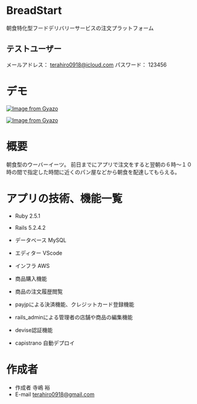 # BreadStart
 
朝食特化型フードデリバリーサービスの注文プラットフォーム

## テストユーザー
メールアドレス： terahiro0918@icloud.com
パスワード： 123456
 
# デモ
[![Image from Gyazo](https://i.gyazo.com/d6be7f290c5461b73ced87df15cd9570.gif)](https://gyazo.com/d6be7f290c5461b73ced87df15cd9570)

[![Image from Gyazo](https://i.gyazo.com/12ee168af9f82f5fa8b10140289694d7.gif)](https://gyazo.com/12ee168af9f82f5fa8b10140289694d7)
 

 
# 概要
 
朝食型のウーバーイーツ。
前日までにアプリで注文をすると翌朝の６時〜１０時の間で指定した時間に近くのパン屋などから朝食を配達してもらえる。
 

# アプリの技術、機能一覧

* Ruby 2.5.1
* Rails 5.2.4.2
* データベース MySQL
* エディター VScode
* インフラ AWS

* 商品購入機能
* 商品の注文履歴閲覧
* payjpによる決済機能、クレジットカード登録機能
* rails_adminによる管理者の店舗や商品の編集機能
* devise認証機能
* capistrano 自動デプロイ
 
# 作成者
 
* 作成者 寺嶋 裕
* E-mail terahiro0918@gmail.com
